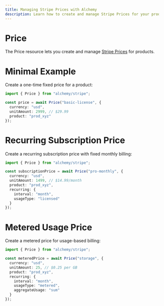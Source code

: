 ```yaml
---
title: Managing Stripe Prices with Alchemy
description: Learn how to create and manage Stripe Prices for your products and subscriptions using Alchemy.
---
```


# Price

The Price resource lets you create and manage [Stripe Prices](https://stripe.com/docs/api/prices) for products.

# Minimal Example

Create a one-time fixed price for a product:

```ts
import { Price } from "alchemy/stripe";

const price = await Price("basic-license", {
  currency: "usd", 
  unitAmount: 2999, // $29.99
  product: "prod_xyz"
});
```

# Recurring Subscription Price

Create a recurring subscription price with fixed monthly billing:

```ts
import { Price } from "alchemy/stripe";

const subscriptionPrice = await Price("pro-monthly", {
  currency: "usd",
  unitAmount: 1499, // $14.99/month
  product: "prod_xyz",
  recurring: {
    interval: "month",
    usageType: "licensed"
  }
});
```

# Metered Usage Price

Create a metered price for usage-based billing:

```ts
import { Price } from "alchemy/stripe";

const meteredPrice = await Price("storage", {
  currency: "usd", 
  unitAmount: 25, // $0.25 per GB
  product: "prod_xyz",
  recurring: {
    interval: "month",
    usageType: "metered",
    aggregateUsage: "sum"
  }
});
```